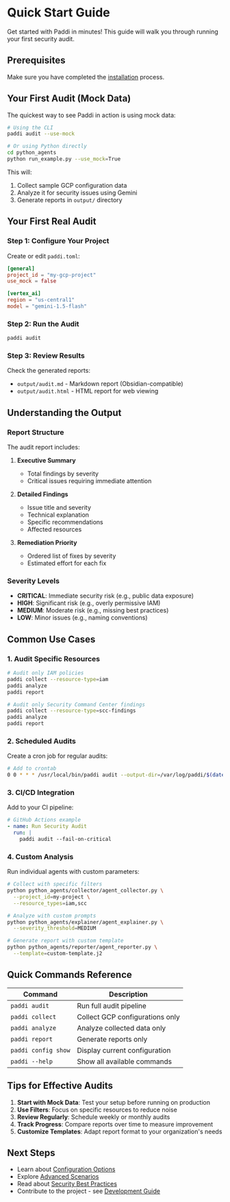 # Quick Start Guide

Get started with Paddi in minutes! This guide will walk you through running your first security audit.

## Prerequisites

Make sure you have completed the [installation](installation.md) process.

## Your First Audit (Mock Data)

The quickest way to see Paddi in action is using mock data:

```bash
# Using the CLI
paddi audit --use-mock

# Or using Python directly
cd python_agents
python run_example.py --use_mock=True
```

This will:
1. Collect sample GCP configuration data
2. Analyze it for security issues using Gemini
3. Generate reports in `output/` directory

## Your First Real Audit

### Step 1: Configure Your Project

Create or edit `paddi.toml`:

```toml
[general]
project_id = "my-gcp-project"
use_mock = false

[vertex_ai]
region = "us-central1"
model = "gemini-1.5-flash"
```

### Step 2: Run the Audit

```bash
paddi audit
```

### Step 3: Review Results

Check the generated reports:
- `output/audit.md` - Markdown report (Obsidian-compatible)
- `output/audit.html` - HTML report for web viewing

## Understanding the Output

### Report Structure

The audit report includes:

1. **Executive Summary**
   - Total findings by severity
   - Critical issues requiring immediate attention

2. **Detailed Findings**
   - Issue title and severity
   - Technical explanation
   - Specific recommendations
   - Affected resources

3. **Remediation Priority**
   - Ordered list of fixes by severity
   - Estimated effort for each fix

### Severity Levels

- **CRITICAL**: Immediate security risk (e.g., public data exposure)
- **HIGH**: Significant risk (e.g., overly permissive IAM)
- **MEDIUM**: Moderate risk (e.g., missing best practices)
- **LOW**: Minor issues (e.g., naming conventions)

## Common Use Cases

### 1. Audit Specific Resources

```bash
# Audit only IAM policies
paddi collect --resource-type=iam
paddi analyze
paddi report

# Audit only Security Command Center findings
paddi collect --resource-type=scc-findings
paddi analyze
paddi report
```

### 2. Scheduled Audits

Create a cron job for regular audits:

```bash
# Add to crontab
0 0 * * * /usr/local/bin/paddi audit --output-dir=/var/log/paddi/$(date +\%Y\%m\%d)
```

### 3. CI/CD Integration

Add to your CI pipeline:

```yaml
# GitHub Actions example
- name: Run Security Audit
  run: |
    paddi audit --fail-on-critical
```

### 4. Custom Analysis

Run individual agents with custom parameters:

```bash
# Collect with specific filters
python python_agents/collector/agent_collector.py \
  --project_id=my-project \
  --resource_types=iam,scc

# Analyze with custom prompts
python python_agents/explainer/agent_explainer.py \
  --severity_threshold=MEDIUM

# Generate report with custom template
python python_agents/reporter/agent_reporter.py \
  --template=custom-template.j2
```

## Quick Commands Reference

| Command | Description |
|---------|-------------|
| `paddi audit` | Run full audit pipeline |
| `paddi collect` | Collect GCP configurations only |
| `paddi analyze` | Analyze collected data only |
| `paddi report` | Generate reports only |
| `paddi config show` | Display current configuration |
| `paddi --help` | Show all available commands |

## Tips for Effective Audits

1. **Start with Mock Data**: Test your setup before running on production
2. **Use Filters**: Focus on specific resources to reduce noise
3. **Review Regularly**: Schedule weekly or monthly audits
4. **Track Progress**: Compare reports over time to measure improvement
5. **Customize Templates**: Adapt report format to your organization's needs

## Next Steps

- Learn about [Configuration Options](configuration.md)
- Explore [Advanced Scenarios](../examples/advanced-scenarios.md)
- Read about [Security Best Practices](../security/best-practices.md)
- Contribute to the project - see [Development Guide](../contributing/development.md)